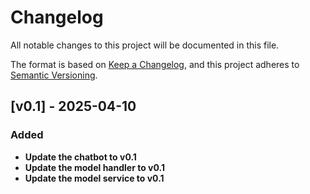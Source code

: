 # Changelog

All notable changes to this project will be documented in this file.

The format is based on [Keep a Changelog](https://keepachangelog.com/en/1.1.0/),
and this project adheres to [Semantic Versioning](https://semver.org/spec/v2.0.0.html).

## [v0.1] - 2025-04-10

### Added

- **Update the chatbot to v0.1**
- **Update the model handler to v0.1**
- **Update the model service to v0.1**




